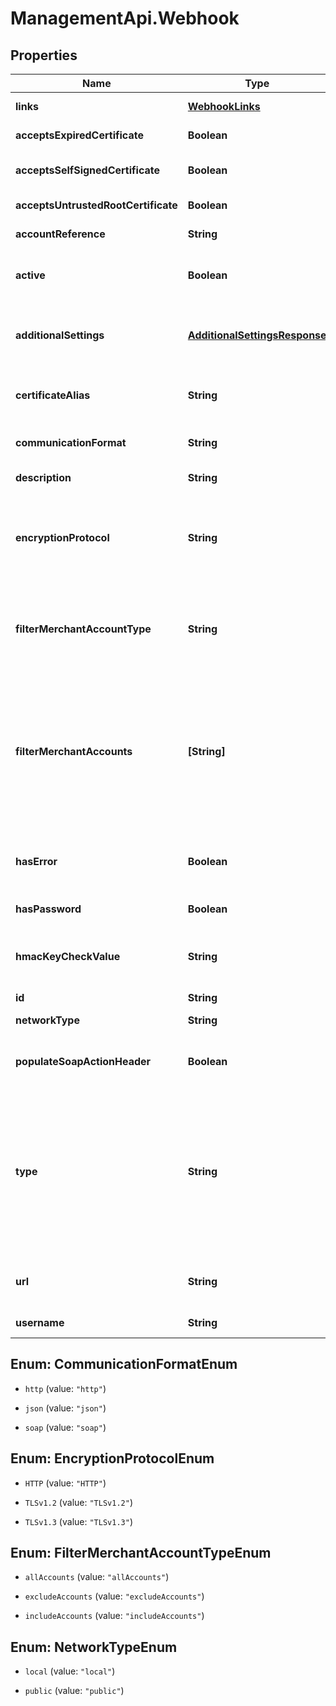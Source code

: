 # ManagementApi.Webhook

## Properties

Name | Type | Description | Notes
------------ | ------------- | ------------- | -------------
**links** | [**WebhookLinks**](WebhookLinks.md) | References to resources connected with this webhook. | [optional] 
**acceptsExpiredCertificate** | **Boolean** | Indicates if expired SSL certificates are accepted. Default value: **false**. | [optional] 
**acceptsSelfSignedCertificate** | **Boolean** | Indicates if self-signed SSL certificates are accepted. Default value: **false**. | [optional] 
**acceptsUntrustedRootCertificate** | **Boolean** | Indicates if untrusted SSL certificates are accepted. Default value: **false**. | [optional] 
**accountReference** | **String** | Reference to the account the webook is set on. | [optional] 
**active** | **Boolean** | Indicates if the webhook configuration is active. The field must be **true** for you to receive webhooks about events related an account. | 
**additionalSettings** | [**AdditionalSettingsResponse**](AdditionalSettingsResponse.md) | Additional shopper and transaction information to be included in your [standard notifications](https://docs.adyen.com/development-resources/webhooks/understand-notifications#event-codes). Find out more about the available [additional settings](https://docs.adyen.com/development-resources/webhooks/additional-settings). | [optional] 
**certificateAlias** | **String** | The alias of our SSL certificate. When you receive a notification from us, the alias from the HMAC signature will match this alias. | [optional] 
**communicationFormat** | **String** | Format or protocol for receiving webhooks. Possible values: * **soap** * **http** * **json**  | 
**description** | **String** | Your description for this webhook configuration. | [optional] 
**encryptionProtocol** | **String** | SSL version to access the public webhook URL specified in the &#x60;url&#x60; field. Possible values: * **TLSv1.3** * **TLSv1.2** * **HTTP** - Only allowed on Test environment.  If not specified, the webhook will use &#x60;sslVersion&#x60;: **TLSv1.2**. | [optional] 
**filterMerchantAccountType** | **String** | Shows how merchant accounts are included in company-level webhooks. Possible values: * **includeAccounts** * **excludeAccounts** * **allAccounts**: Includes all merchant accounts, and does not require specifying &#x60;filterMerchantAccounts&#x60;. | [optional] 
**filterMerchantAccounts** | **[String]** | A list of merchant account names that are included or excluded from receiving the webhook. Inclusion or exclusion is based on the value defined for &#x60;filterMerchantAccountType&#x60;.  Required if &#x60;filterMerchantAccountType&#x60; is either: * **includeAccounts** * **excludeAccounts**  Not needed for &#x60;filterMerchantAccountType&#x60;: **allAccounts**. | [optional] 
**hasError** | **Boolean** | Indicates if the webhook configuration has errors that need troubleshooting. If the value is **true**, troubleshoot the configuration using the [testing endpoint](https://docs.adyen.com/api-explorer/#/ManagementService/v1/post/companies/{companyId}/webhooks/{webhookid}/test). | [optional] 
**hasPassword** | **Boolean** | Indicates if the webhook is password protected. | [optional] 
**hmacKeyCheckValue** | **String** | The [checksum](https://en.wikipedia.org/wiki/Key_checksum_value) of the HMAC key generated for this webhook. You can use this value to uniquely identify the HMAC key configured for this webhook. | [optional] 
**id** | **String** | Unique identifier for this webhook. | [optional] 
**networkType** | **String** | Network type for Terminal API details webhooks. | [optional] 
**populateSoapActionHeader** | **Boolean** | Indicates if the SOAP action header needs to be populated. Default value: **false**.  Only applies if &#x60;communicationFormat&#x60;: **soap**. | [optional] 
**type** | **String** | The type of webhook. Possible values are:  - **standard** - **account-settings-notification** - **banktransfer-notification** - **boletobancario-notification** - **directdebit-notification** - **ach-notification-of-change-notification** - **pending-notification** - **ideal-notification** - **ideal-pending-notification** - **report-notification** - **terminal-api-notification**  Find out more about [standard notification webhooks](https://docs.adyen.com/development-resources/webhooks/understand-notifications#event-codes) and [other types of notifications](https://docs.adyen.com/development-resources/webhooks/understand-notifications#other-notifications). | 
**url** | **String** | Public URL where webhooks will be sent, for example **https://www.domain.com/webhook-endpoint**. | 
**username** | **String** | Username to access the webhook URL. | [optional] 



## Enum: CommunicationFormatEnum


* `http` (value: `"http"`)

* `json` (value: `"json"`)

* `soap` (value: `"soap"`)





## Enum: EncryptionProtocolEnum


* `HTTP` (value: `"HTTP"`)

* `TLSv1.2` (value: `"TLSv1.2"`)

* `TLSv1.3` (value: `"TLSv1.3"`)





## Enum: FilterMerchantAccountTypeEnum


* `allAccounts` (value: `"allAccounts"`)

* `excludeAccounts` (value: `"excludeAccounts"`)

* `includeAccounts` (value: `"includeAccounts"`)





## Enum: NetworkTypeEnum


* `local` (value: `"local"`)

* `public` (value: `"public"`)




